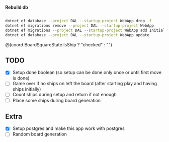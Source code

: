 **Rebuild db**

~~~bash

dotnet ef database --project DAL --startup-project WebApp drop -f
dotnet ef migrations remove --project DAL --startup-project WebApp
dotnet ef migrations --project DAL --startup-project WebApp add InitialMigrate
dotnet ef database --project DAL --startup-project WebApp update

~~~

@(coord.BoardSquareState.IsShip ? "checked" : "")

## TODO

- [x] Setup done boolean (so setup can be done only once or until first move is done)
- [ ] Game over if no ships on left the board (after starting play and having ships initially)
- [ ] Count ships during setup and return if not enough
- [ ] Place some ships during board generation

## Extra

- [x] Setup postgres and make this app work with postgres
- [ ] Random board generation